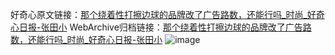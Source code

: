 好奇心原文链接：[那个绕着性打擦边球的品牌改了广告路数，还能行吗_时尚_好奇心日报-张田小](https://www.qdaily.com/articles/8407.html)
WebArchive归档链接：[那个绕着性打擦边球的品牌改了广告路数，还能行吗_时尚_好奇心日报-张田小](http://web.archive.org/web/20190623152746/https://www.qdaily.com/articles/8407.html)
![image](http://ww3.sinaimg.cn/large/007d5XDply1g3vd1lbhuzj30u04ndtw2)